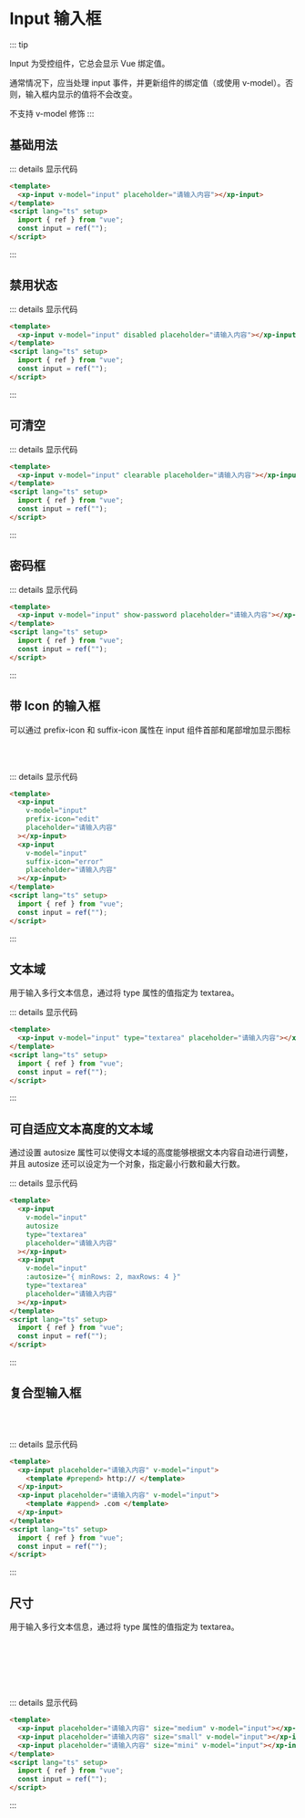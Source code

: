 # Input 输入框

::: tip

Input 为受控组件，它总会显示 Vue 绑定值。

通常情况下，应当处理 input 事件，并更新组件的绑定值（或使用 v-model）。否则，输入框内显示的值将不会改变。

不支持 v-model 修饰
:::

## 基础用法

<ClientOnly>
<div class="example">
    <div>
        <xp-input v-model="input" placeholder="请输入内容"></xp-input>
    </div>
</div>
</ClientOnly>

::: details 显示代码

```html
<template>
  <xp-input v-model="input" placeholder="请输入内容"></xp-input>
</template>
<script lang="ts" setup>
  import { ref } from "vue";
  const input = ref("");
</script>
```

:::

## 禁用状态

<ClientOnly>
<div class="example">
    <div>
        <xp-input v-model="input" disabled placeholder="请输入内容"></xp-input>
    </div>
</div>
</ClientOnly>

::: details 显示代码

```html
<template>
  <xp-input v-model="input" disabled placeholder="请输入内容"></xp-input>
</template>
<script lang="ts" setup>
  import { ref } from "vue";
  const input = ref("");
</script>
```

:::

## 可清空

<ClientOnly>
<div class="example">
<demoVue1 />
</div>
</ClientOnly>

::: details 显示代码

```html
<template>
  <xp-input v-model="input" clearable placeholder="请输入内容"></xp-input>
</template>
<script lang="ts" setup>
  import { ref } from "vue";
  const input = ref("");
</script>
```

:::

## 密码框

<ClientOnly>
<div class="example">
<demoVue2 />
</div>
</ClientOnly>

::: details 显示代码

```html
<template>
  <xp-input v-model="input" show-password placeholder="请输入内容"></xp-input>
</template>
<script lang="ts" setup>
  import { ref } from "vue";
  const input = ref("");
</script>
```

:::

## 带 Icon 的输入框

可以通过 prefix-icon 和 suffix-icon 属性在 input 组件首部和尾部增加显示图标

<ClientOnly>
<div class="example">
<xp-input v-model="input" style="width:202px" prefix-icon="edit" placeholder="请输入内容"></xp-input>
<br />
<br />
<xp-input v-model="input" style="width:202px" suffix-icon="error" placeholder="请输入内容"></xp-input>
</div>
</ClientOnly>

::: details 显示代码

```html
<template>
  <xp-input
    v-model="input"
    prefix-icon="edit"
    placeholder="请输入内容"
  ></xp-input>
  <xp-input
    v-model="input"
    suffix-icon="error"
    placeholder="请输入内容"
  ></xp-input>
</template>
<script lang="ts" setup>
  import { ref } from "vue";
  const input = ref("");
</script>
```

:::

## 文本域

用于输入多行文本信息，通过将 type 属性的值指定为 textarea。
<ClientOnly>

<div class="example">
<demoVue3 />
</div>
</ClientOnly>

::: details 显示代码

```html
<template>
  <xp-input v-model="input" type="textarea" placeholder="请输入内容"></xp-input>
</template>
<script lang="ts" setup>
  import { ref } from "vue";
  const input = ref("");
</script>
```

:::

## 可自适应文本高度的文本域

通过设置 autosize 属性可以使得文本域的高度能够根据文本内容自动进行调整，并且 autosize 还可以设定为一个对象，指定最小行数和最大行数。

<ClientOnly>
<div class="example">
<demoVue4 />
</div>
</ClientOnly>

::: details 显示代码

```html
<template>
  <xp-input
    v-model="input"
    autosize
    type="textarea"
    placeholder="请输入内容"
  ></xp-input>
  <xp-input
    v-model="input"
    :autosize="{ minRows: 2, maxRows: 4 }"
    type="textarea"
    placeholder="请输入内容"
  ></xp-input>
</template>
<script lang="ts" setup>
  import { ref } from "vue";
  const input = ref("");
</script>
```

:::

## 复合型输入框

<ClientOnly>
<div class="example">
  <xp-input placeholder="请输入内容" v-model="input">
   <template v-slot:prepend>
            http://
    </template>
  </xp-input>
  <br />
  <br />
  <xp-input placeholder="请输入内容" v-model="input">
   <template #append>
           .com
    </template>
  </xp-input>
</div>
</ClientOnly>

::: details 显示代码

```html
<template>
  <xp-input placeholder="请输入内容" v-model="input">
    <template #prepend> http:// </template>
  </xp-input>
  <xp-input placeholder="请输入内容" v-model="input">
    <template #append> .com </template>
  </xp-input>
</template>
<script lang="ts" setup>
  import { ref } from "vue";
  const input = ref("");
</script>
```

:::

## 尺寸

用于输入多行文本信息，通过将 type 属性的值指定为 textarea。

<ClientOnly>
<div class="example">
<br />
<xp-input placeholder="请输入内容" size="medium" v-model="input"></xp-input>
<br />
<br />
<xp-input placeholder="请输入内容" size="small" v-model="input"></xp-input>
<br />
<br />
<xp-input placeholder="请输入内容" size="mini" v-model="input"></xp-input>
</div>
</ClientOnly>

::: details 显示代码

```html
<template>
  <xp-input placeholder="请输入内容" size="medium" v-model="input"></xp-input>
  <xp-input placeholder="请输入内容" size="small" v-model="input"></xp-input>
  <xp-input placeholder="请输入内容" size="mini" v-model="input"></xp-input>
</template>
<script lang="ts" setup>
  import { ref } from "vue";
  const input = ref("");
</script>
```

:::

<script setup lang="ts">
  import demoVue1 from '../demo/inputdemo1.vue'
  import demoVue2 from '../demo/inputdemo2.vue'
  import demoVue3 from '../demo/inputdemo3.vue'
  import demoVue4 from '../demo/inputdemo4.vue'
</script>
